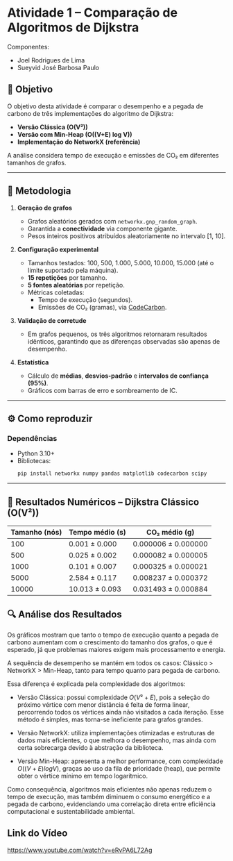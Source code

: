 # Atividade 1 – Comparação de Algoritmos de Dijkstra

Componentes:
- Joel Rodrigues de Lima
- Sueyvid José Barbosa Paulo

## 🎯 Objetivo
O objetivo desta atividade é comparar o desempenho e a pegada de carbono de três implementações do algoritmo de Dijkstra:
- **Versão Clássica (O(V²))**
- **Versão com Min-Heap (O((V+E) log V))**
- **Implementação do NetworkX (referência)**

A análise considera tempo de execução e emissões de CO₂ em diferentes tamanhos de grafos.

---

## 🧩 Metodologia

1. **Geração de grafos**
   - Grafos aleatórios gerados com `networkx.gnp_random_graph`.
   - Garantida a **conectividade** via componente gigante.
   - Pesos inteiros positivos atribuídos aleatoriamente no intervalo [1, 10].

2. **Configuração experimental**
   - Tamanhos testados: 100, 500, 1.000, 5.000, 10.000, 15.000 (até o limite suportado pela máquina).
   - **15 repetições** por tamanho.
   - **5 fontes aleatórias** por repetição.
   - Métricas coletadas:
     - Tempo de execução (segundos).
     - Emissões de CO₂ (gramas), via [CodeCarbon](https://mlco2.github.io/codecarbon/).

3. **Validação de corretude**
   - Em grafos pequenos, os três algoritmos retornaram resultados idênticos, garantindo que as diferenças observadas são apenas de desempenho.

4. **Estatística**
   - Cálculo de **médias**, **desvios-padrão** e **intervalos de confiança (95%)**.
   - Gráficos com barras de erro e sombreamento de IC.

---

## ⚙️ Como reproduzir

### Dependências
- Python 3.10+
- Bibliotecas:
  ```bash
  pip install networkx numpy pandas matplotlib codecarbon scipy

---

## 📑 Resultados Numéricos – Dijkstra Clássico (O(V²))

| Tamanho (nós) | Tempo médio (s)       | CO₂ médio (g)         |
|---------------|-----------------------|-----------------------|
| 100           | 0.001 ± 0.000         | 0.000006 ± 0.000000   |
| 500           | 0.025 ± 0.002         | 0.000082 ± 0.000005   |
| 1000          | 0.101 ± 0.007         | 0.000325 ± 0.000021   |
| 5000          | 2.584 ± 0.117         | 0.008237 ± 0.000372   |
| 10000         | 10.013 ± 0.093        | 0.031493 ± 0.000884   |

## 🔍 Análise dos Resultados

Os gráficos mostram que tanto o tempo de execução quanto a pegada de carbono aumentam com o crescimento do tamanho dos grafos, o que é esperado, já que problemas maiores exigem mais processamento e energia.

A sequência de desempenho se mantém em todos os casos:
Clássico > NetworkX > Min-Heap, tanto para tempo quanto para pegada de carbono.

Essa diferença é explicada pela complexidade dos algoritmos:

- Versão Clássica: possui complexidade $O(V²+E)$, pois a seleção do próximo vértice com menor distância é feita de forma linear, percorrendo todos os vértices ainda não visitados a cada iteração. Esse método é simples, mas torna-se ineficiente para grafos grandes.

- Versão NetworkX: utiliza implementações otimizadas e estruturas de dados mais eficientes, o que melhora o desempenho, mas ainda com certa sobrecarga devido à abstração da biblioteca.

- Versão Min-Heap: apresenta a melhor performance, com complexidade $O((V+E)log⁡V)$, graças ao uso da fila de prioridade (heap), que permite obter o vértice mínimo em tempo logarítmico.

Como consequência, algoritmos mais eficientes não apenas reduzem o tempo de execução, mas também diminuem o consumo energético e a pegada de carbono, evidenciando uma correlação direta entre eficiência computacional e sustentabilidade ambiental.

## Link do Vídeo


https://www.youtube.com/watch?v=eRvPA6L72Ag
